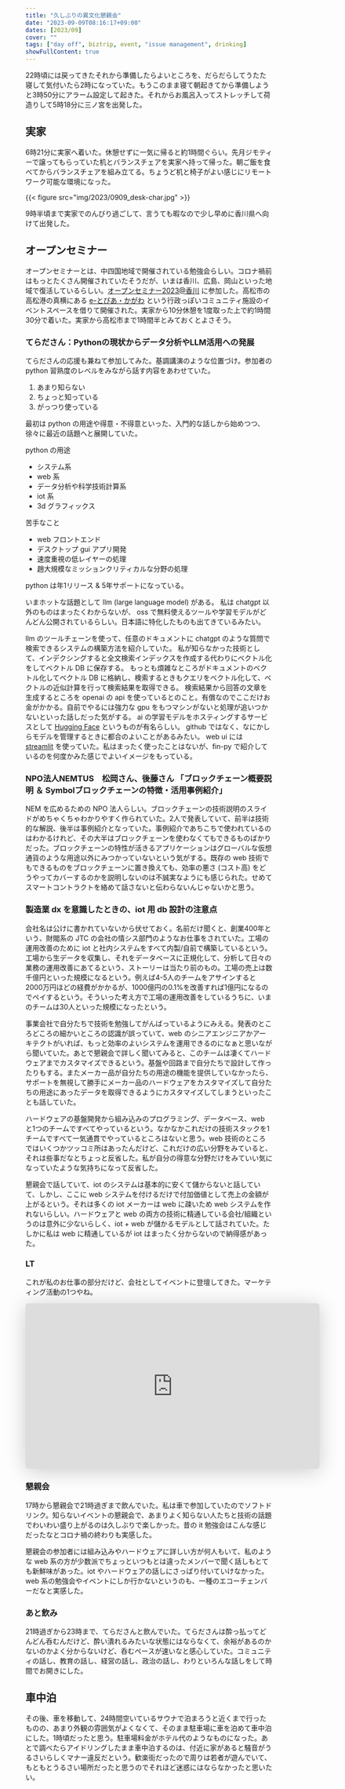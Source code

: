 ```yaml
---
title: "久しぶりの異文化懇親会"
date: "2023-09-09T08:16:17+09:00"
dates: [2023/09]
cover: ""
tags: ["day off", biztrip, event, "issue management", drinking]
showFullContent: true
---
```


22時頃には戻ってきたそれから準備したらよいところを、だらだらしてうたた寝して気付いたら2時になっていた。もうこのまま寝て朝起きてから準備しようと3時50分にアラーム設定して起きた。それからお風呂入ってストレッチして荷造りして5時18分に三ノ宮を出発した。

## 実家

6時21分に実家へ着いた。休憩せずに一気に帰ると約1時間ぐらい。先月ジモティーで譲ってもらっていた机とバランスチェアを実家へ持って帰った。朝ご飯を食べてからバランスチェアを組み立てる。ちょうど机と椅子がよい感じにリモートワーク可能な環境になった。

{{< figure src="img/2023/0909_desk-char.jpg" >}}

9時半頃まで実家でのんびり過ごして、言うても暇なので少し早めに香川県へ向けて出発した。

## オープンセミナー

オープンセミナーとは、中四国地域で開催されている勉強会らしい。コロナ禍前はもっとたくさん開催されていたそうだが、いまは香川、広島、岡山といった地域で復活しているらしい。[オープンセミナー2023@香川](https://osk.connpass.com/event/292551/) に参加した。高松市の高松港の真横にある [eｰとぴあ・かがわ](https://www.e-topia-kagawa.jp/) という行政っぽいコミュニティ施設のイベントスペースを借りて開催された。実家から10分休憩を1度取った上で約1時間30分で着いた。実家から高松市まで1時間半とみておくとよさそう。

### てらださん：Pythonの現状からデータ分析やLLM活用への発展

てらださんの応援も兼ねて参加してみた。基調講演のような位置づけ。参加者の python 習熟度のレベルをみながら話す内容をあわせていた。

1. あまり知らない
2. ちょっと知っている
3. がっつり使っている

最初は python の用途や得意・不得意といった、入門的な話しから始めつつ、徐々に最近の話題へと展開していた。

python の用途

* システム系
* web 系
* データ分析や科学技術計算系
* iot 系
* 3d グラフィックス

苦手なこと

* web フロントエンド
* デスクトップ gui アプリ開発
* 速度重視の低レイヤーの処理
* 趙大規模なミッションクリティカルな分野の処理

python は年1リリース & 5年サポートになっている。

いまホットな話題として llm (large language model) がある。
私は chatgpt 以外のものはまったくわからないが、
oss で無料使えるツールや学習モデルがどんどん公開されているらしい。日本語に特化したものも出てきているみたい。

llm のツールチェーンを使って、任意のドキュメントに chatgpt のような質問で検索できるシステムの構築方法を紹介していた。
私が知らなかった技術として、インデクシングすると全文検索インデックスを作成する代わりにベクトル化をしてベクトル DB に保存する。
もっとも煩雑なところがドキュメントのベクトル化してベクトル DB に格納し、検索するときもクエリをベクトル化して、ベクトルの近似計算を行って検索結果を取得できる。
検索結果から回答の文章を生成するところを openai の api を使っているとのこと。有償なのでここだけお金がかかる。自前でやるには強力な gpu をもつマシンがないと処理が追いつかないといった話しだった気がする。
ai の学習モデルをホスティングするサービスとして [Hugging Face](https://huggingface.co/) というものが有名らしい。
github ではなく、なにかしらモデルを管理するときに都合のよいことがあるみたい。
web ui には [streamlit](https://streamlit.io/) を使っていた。私はまったく使ったことはないが、fin-py で紹介しているのを何度かみた感じでよいイメージをもっている。

### NPO法人NEMTUS　松岡さん、後藤さん 「ブロックチェーン概要説明 ＆ Symbolブロックチェーンの特徴・活用事例紹介」

NEM を広めるための NPO 法人らしい。ブロックチェーンの技術説明のスライドがめちゃくちゃわかりやすく作られていた。2人で発表していて、前半は技術的な解説、後半は事例紹介となっていた。事例紹介であちこちで使われているのはわかるけれど、その大半はブロックチェーンを使わなくてもできるものばかりだった。ブロックチェーンの特性が活きるアプリケーションはグローバルな仮想通貨のような用途以外にみつかっていないという気がする。既存の web 技術でもできるものをブロックチェーンに置き換えても、効率の悪さ (コスト高) をどうやってカバーするのかを説明しないのは不誠実なようにも感じられた。せめてスマートコントラクトを絡めて話さないと伝わらないんじゃないかと思う。

### 製造業 dx を意識したときの、iot 用 db 設計の注意点

会社名は公けに書かれていないから伏せておく。名前だけ聞くと、創業400年という、財閥系の JTC の会社の情シス部門のようなお仕事をされていた。工場の運用改善のために iot と社内システムをすべて内製/自前で構築しているという。工場から生データを収集し、それをデータベースに正規化して、分析して日々の業務の運用改善にあてるという、ストーリーは当たり前のもの。工場の売上は数千億円といった規模になるという。例えば4-5人のチームをアサインすると2000万円ほどの経費がかかるが、1000億円の0.1%を改善すれば1億円になるのでペイするという。そういった考え方で工場の運用改善をしているうちに、いまのチームは30人といった規模になったという。

事業会社で自分たちで技術を勉強してがんばっているようにみえる。発表のところどころの細かいところの認識が誤っていて、web のシニアエンジニアかアーキテクトがいれば、もっと効率のよいシステムを運用できるのになぁと思いながら聞いていた。あとで懇親会で詳しく聞いてみると、このチームは凄くてハードウェアまでカスタマイズできるという。基盤や回路まで自分たちで設計して作ったりもする。またメーカー品が自分たちの用途の機能を提供していなかったら、サポートを無視して勝手にメーカー品のハードウェアをカスタマイズして自分たちの用途にあったデータを取得できるようにカスタマイズしてしまうといったことも話していた。

ハードウェアの基盤開発から組み込みのプログラミング、データベース、web と1つのチームですべてやっているという。なかなかこれだけの技術スタックを1チームですべて一気通貫でやっているところはないと思う。web 技術のところではいくつかツッコミ所はあったんだけど、これだけの広い分野をみていると、それは些事だなとちょっと反省した。私が自分の得意な分野だけをみていい気になっていたような気持ちになって反省した。

懇親会で話していて、iot のシステムは基本的に安くて儲からないと話していて、しかし、ここに web システムを付けるだけで付加価値として売上の金額が上がるという。それは多くの iot メーカーは web に疎いため web システムを作れないらしい。ハードウェアと web の両方の技術に精通している会社/組織というのは意外に少ないらしく、iot + web が儲かるモデルとして話されていた。たしかに私は web に精通しているが iot はまったく分からないので納得感があった。

### LT

これが私のお仕事の部分だけど、会社としてイベントに登壇してきた。マーケティング活動の1つやね。

<iframe class="speakerdeck-iframe" frameborder="0" src="https://speakerdeck.com/player/dd65b3a94e5b4feeb73f780c9626cb0a" title="Iintroduction of how big tech runs tech projects" allowfullscreen="true" style="border: 0px; background: padding-box padding-box rgba(0, 0, 0, 0.1); margin: 0px; padding: 0px; border-radius: 6px; box-shadow: rgba(0, 0, 0, 0.2) 0px 5px 40px; width: 600px; height: auto; aspect-ratio: 560 / 315;" data-ratio="1.7777777777777777"></iframe>

### 懇親会

17時から懇親会で21時過ぎまで飲んでいた。私は車で参加していたのでソフトドリンク。知らないイベントの懇親会で、あまりよく知らない人たちと技術の話題でわいわい盛り上がるのは久しぶりで楽しかった。昔の it 勉強会はこんな感じだったなとコロナ禍の終わりも実感した。

懇親会の参加者には組み込みやハードウェアに詳しい方が何人もいて、私のような web 系の方が少数派でちょっといつもとは違ったメンバーで聞く話しもとても新鮮味があった。iot やハードウェアの話しにさっぱり付いていけなかった。web 系の勉強会やイベントにしか行かないというのも、一種のエコーチェンバーだなと実感した。

### あと飲み

21時過ぎから23時まで、てらださんと飲んでいた。てらださんは酔っ払ってどんどん呑むんだけど、酔い潰れるみたいな状態にはならなくて、余裕があるのかないのかよく分からないけど、呑むペースが速いなと感心していた。コミュニティの話し、教育の話し、経営の話し、政治の話し、わりといろんな話しをして時間でお開きにした。

## 車中泊

その後、車を移動して、24時間空いているサウナで泊まろうと近くまで行ったものの、あまり外観の雰囲気がよくなくて、そのまま駐車場に車を泊めて車中泊にした。1時頃だったと思う。駐車場料金がホテル代のようなものになった。あとで調べたらアイドリングしたまま車中泊するのは、付近に家があると騒音がうるさいらしくマナー違反だという。歓楽街だったので周りは若者が遊んでいて、もともとうるさい場所だったと思うのでそれほど迷惑にはならなかったと思いたい。
